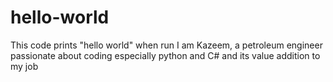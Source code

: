 # hello-world
This code prints "hello world" when run
I am Kazeem, a petroleum engineer passionate about coding especially python and C# and its value addition to my job

